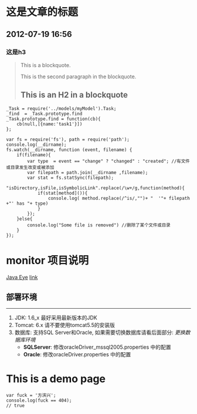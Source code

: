 # 这是文章的标题
## 2012-07-19 16:56

### 这是h3

> This is a blockquote.
>
> This is the second paragraph in the blockquote.
>
> ## This is an H2 in a blockquote

    _Task = require('../models/myModel').Task;
    _find  = _Task.prototype.find
    _Task.prototype.find = function(cb){
        cb(null,[{name:'task1'}])
    };

    var fs = require('fs'), path = require('path');
    console.log(__dirname);
    fs.watch(__dirname, function (event, filename) {
        if(filename){
            var type  = event == "change" ? "changed" : "created"; //有文件或目录发生改变或被添加
            var filepath = path.join(__dirname ,filename);
            var stat = fs.statSync(filepath);
            "isDirectory,isFile,isSymbolicLink".replace(/\w+/g,function(method){
                if(stat[method]()){
                    console.log( method.replace(/^is/,"")+ "  '"+ filepath +"' has "+ type)
                }
            });
        }else{
            console.log("Some file is removed") //删除了某个文件或目录
        }
    });

monitor 项目说明
==============

[Java Eye](http://www.iteye.com/)
[link](http://www.neti.ee)

部署环境
----
----
1. JDK:	1.6_x 最好采用最新版本的JDK
2. Tomcat: 6.x	请不要使用tomcat5.5的安装版
3. 数据库:	支持SQL Server和Oracle, 如果需要切换数据库请看后面部分: _更换数据库环境_
	+ __SQLServer__:	修改oracleDriver_mssql2005.properties 中的配置
	+ __Oracle__:	修改oracleDriver.properties 中的配置

This is a demo page
===================

    var fuck = '方滨兴';
    console.log(fuck == 404);
    // true